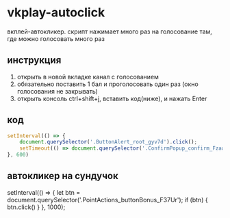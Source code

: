 # vkplay-autoclick
вкплей-автокликер. скрипт нажимает много раз на голосование там, где можно голосовать много раз

## инструкция
1. открыть в новой вкладке канал с голосованием
2. обязательно поставить 1 бал и проголосовать один раз (окно голосования не закрывать)
3. открыть консоль ctrl+shift+j, вставить код(ниже), и нажать Enter

## код
```js
setInterval(() => {
    document.querySelector('.ButtonAlert_root_gyv7d').click();
    setTimeout(() => document.querySelector('.ConfirmPopup_confirm_Fzaao').click(), 500)
}, 600)
```

## автокликер на сундучок
setInterval(() => {
    let btn = document.querySelector('.PointActions_buttonBonus_F37Ur');
    if (btn) {
        btn.click()
    }
}, 1000);
